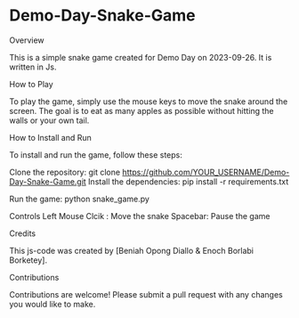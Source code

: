 # Demo-Day-Snake-Game
Overview

This is a simple snake game created for Demo Day on  2023-09-26. It is written in Js.

How to Play

To play the game, simply use the mouse keys to move the snake around the screen. The goal is to eat as many apples as possible without hitting the walls or your own tail.

How to Install and Run

To install and run the game, follow these steps:

Clone the repository:
git clone https://github.com/YOUR_USERNAME/Demo-Day-Snake-Game.git
Install the dependencies:
pip install -r requirements.txt

Run the game:
python snake_game.py

Controls
Left Mouse Clcik : Move the snake
Spacebar: Pause the game

Credits

This js-code was created by [Beniah Opong Diallo & 
Enoch Borlabi Borketey].

Contributions

Contributions are welcome! Please submit a pull request with any changes you would like to make.
